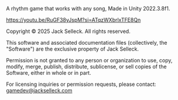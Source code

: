 A rhythm game that works with any song, Made in Unity 2022.3.8f1.

https://youtu.be/RuGF38yJspM?si=ATqzWXbrlxTFE8Qn

Copyright © 2025 Jack Selleck. All rights reserved.

This software and associated documentation files (collectively, the "Software") are the exclusive property of Jack Selleck.

Permission is not granted to any person or organization to use, copy, modify, merge, publish, distribute, sublicense, or sell copies of the Software, either in whole or in part.

For licensing inquiries or permission requests, please contact: gamedev@jackselleck.com

